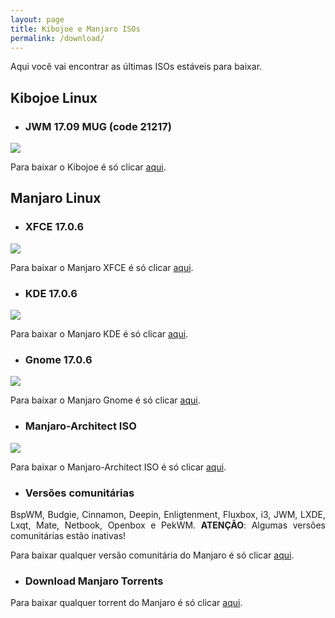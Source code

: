 ```yaml
---
layout: page
title: Kibojoe e Manjaro ISOs
permalink: /download/
---
```


<p style="text-align: justify;">Aqui você vai encontrar as últimas ISOs estáveis para baixar.</p>

## Kibojoe Linux

* ### JWM 17.09 MUG (code 21217)

<img src="http://www.auplod.com/u/luodapa1017.png">

Para baixar o Kibojoe é só clicar [aqui](http://kibojoe.org/download.html). 

## Manjaro Linux

* ### XFCE 17.0.6

<img src="https://manjaro.org/wp-content/uploads/2017/03/xfce-170.png">

Para baixar o Manjaro XFCE é só clicar [aqui](https://manjaro.org/get-manjaro/). 

* ### KDE 17.0.6

<img src="https://manjaro.org/wp-content/uploads/2017/03/kde-170.png">

Para baixar o Manjaro KDE é só clicar [aqui](https://manjaro.org/get-manjaro/).

* ### Gnome 17.0.6

<img src="http://www.auplod.com/u/dalpuo956d6.png">

Para baixar o Manjaro Gnome é só clicar [aqui](https://manjaro.org/get-manjaro/).

* ### Manjaro-Architect ISO

<img src="https://manjaro.org/wp-content/uploads/2013/05/architect.png">

Para baixar o Manjaro-Architect ISO é só clicar [aqui](https://manjaro.org/get-manjaro/).

* ### Versões comunitárias

<p style="text-align: justify;">BspWM, Budgie, Cinnamon, Deepin, Enligtenment, Fluxbox, i3, JWM, LXDE, Lxqt, Mate, Netbook, Openbox e PekWM. <strong>ATENÇÃO</strong>: Algumas versões comunitárias estão inativas!</p>

Para baixar qualquer versão comunitária do Manjaro é só clicar [aqui](https://sourceforge.net/projects/manjarolinux/files/community/).

* ### Download Manjaro Torrents

Para baixar qualquer torrent do Manjaro é só clicar [aqui](https://sourceforge.net/projects/manjarotorrents/).
